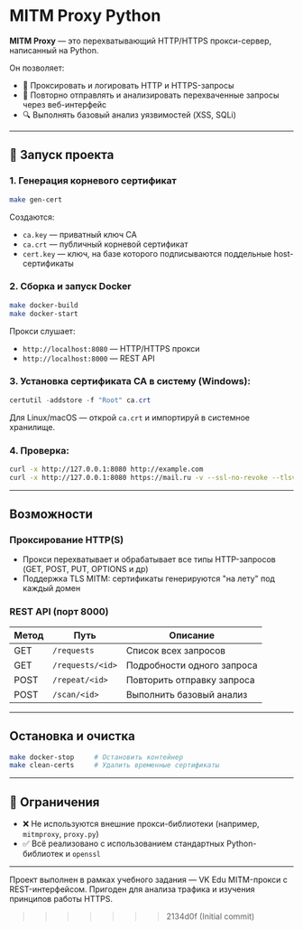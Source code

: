 # MITM Proxy Python

**MITM Proxy** — это перехватывающий HTTP/HTTPS прокси-сервер, написанный на Python.

Он позволяет:

- 🔄 Проксировать и логировать HTTP и HTTPS-запросы
- 📜 Повторно отправлять и анализировать перехваченные запросы через веб-интерфейс
- 🔍 Выполнять базовый анализ уязвимостей (XSS, SQLi)

---

## 🚀 Запуск проекта

### 1. Генерация корневого сертификат

```bash
make gen-cert
```

Создаются:

- `ca.key` — приватный ключ CA
- `ca.crt` — публичный корневой сертификат
- `cert.key` — ключ, на базе которого подписываются поддельные host-сертификаты

### 2. Сборка и запуск Docker

```bash
make docker-build
make docker-start
```

Прокси слушает:

- `http://localhost:8080` — HTTP/HTTPS прокси
- `http://localhost:8000` — REST API

### 3. Установка сертификата CA в систему (Windows):

```powershell
certutil -addstore -f "Root" ca.crt
```

Для Linux/macOS — открой `ca.crt` и импортируй в системное хранилище.

### 4. Проверка:

```bash
curl -x http://127.0.0.1:8080 http://example.com
curl -x http://127.0.0.1:8080 https://mail.ru -v --ssl-no-revoke --tlsv1.2
```

---

## Возможности

### Проксирование HTTP(S)

- Прокси перехватывает и обрабатывает все типы HTTP-запросов (GET, POST, PUT, OPTIONS и др)
- Поддержка TLS MITM: сертификаты генерируются "на лету" под каждый домен

### REST API (порт 8000)

| Метод | Путь             | Описание                   |
| ----- | ---------------- | -------------------------- |
| GET   | `/requests`      | Список всех запросов       |
| GET   | `/requests/<id>` | Подробности одного запроса |
| POST  | `/repeat/<id>`   | Повторить отправку запроса |
| POST  | `/scan/<id>`     | Выполнить базовый анализ   |

---

## Остановка и очистка

```bash
make docker-stop     # Остановить контейнер
make clean-certs     # Удалить временные сертификаты
```

---

## 🛑 Ограничения

- ❌ Не используются внешние прокси-библиотеки (например, `mitmproxy`, `proxy.py`)
- ✅ Всё реализовано с использованием стандартных Python-библиотек и `openssl`

---

Проект выполнен в рамках учебного задания — VK Edu
MITM-прокси с REST-интерфейсом. Пригоден для анализа трафика и изучения принципов работы HTTPS.

> > > > > > > 2134d0f (Initial commit)
